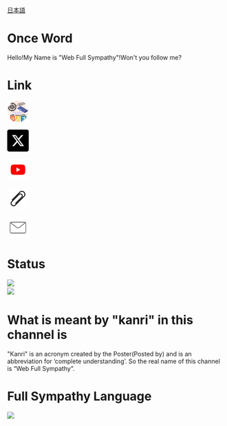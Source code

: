 [日本語](https://github.com/webfullsympathy/webfullsympathy/blob/main/README.md)

# Once Word

Hello!My Name is "Web Full Sympathy"!Won't you follow me?

# Link

<a href="https://webfullsympathy.github.io/"><img src="https://raw.githubusercontent.com/webfullsympathy/webfullsympathy/refs/heads/main/maruprofile.png" width="10%"></a>

<a href="https://x.com/webfullsympathy"><img src="https://raw.githubusercontent.com/webfullsympathy/webfullsympathy/refs/heads/main/x.png" width="10%"></a>

<a href="https://youtube.com/@webfullsympathy"><img src="https://raw.githubusercontent.com/webfullsympathy/webfullsympathy/refs/heads/main/youtube.png" width="10%"></a>

<a href="https://lit.link/webfullsympathy"><img src="https://raw.githubusercontent.com/webfullsympathy/webfullsympathy/refs/heads/main/clip.png" width="10%"></a>

<a href="mailto:webfullsympathy@ymail.ne.jp"><img src="https://raw.githubusercontent.com/webfullsympathy/webfullsympathy/refs/heads/main/mail.png" width="10%"></a>

# Status
![](https://github-profile-summary-cards.vercel.app/api/cards/stats?username=webfullsympathy&theme=github)
<br>
![](https://github-profile-summary-cards.vercel.app/api/cards/repos-per-language?username=webfullsympathy&theme=github)
<br>


# What is meant by "kanri" in this channel is
"Kanri" is an acronym created by the Poster(Posted by) and is an abbreviation for ‘complete understanding’. So the real name of this channel is “Web Full Sympathy”.


# Full Sympathy Language
<img src="https://skillicons.dev/icons?i=html,css,js,python&perline=2">
